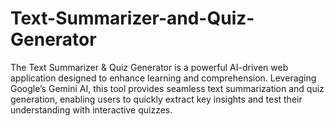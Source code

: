 # Text-Summarizer-and-Quiz-Generator
The Text Summarizer &amp; Quiz Generator is a powerful AI-driven web application designed to enhance learning and comprehension. Leveraging Google’s Gemini AI, this tool provides seamless text summarization and quiz generation, enabling users to quickly extract key insights and test their understanding with interactive quizzes.
